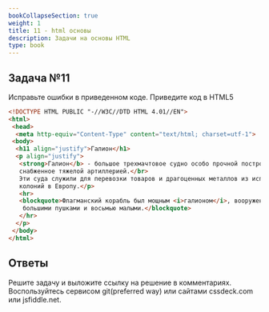 ```yaml
---
bookCollapseSection: true
weight: 1
title: 11 - html основы
description: Задачи на основы HTML
type: book
---
```


## Задача №11

Исправьте ошибки в приведенном коде. Приведите код в HTML5

```HTML
<!DOCTYPE HTML PUBLIC "-//W3C//DTD HTML 4.01//EN">
<html>
 <head>
  <meta http-equiv="Content-Type" content="text/html; charset=utf-1">
 <body>
  <h11 align="justify">Галион</h1>
  <p align="justify">
   <strong>Галион</b> - большое трехмачтовое судно особо прочной постройки, 
   снабженное тяжелой артиллерией.</br> 
   Эти суда служили для перевозки товаров и драгоценных металлов из испанских и португальских 
   колоний в Европу.</p>
   <hr>
   <blockquote>Флагманский корабль был мощным <i>галионом</i>, вооруженным сорока восьмью
    большими пушками и восьмью малыми.</blockquote>
   </hr>
  </p>
 </body>
</html>
```

## Ответы

Решите задачу и выложите ссылку на решение в комментариях.
Воспользуйтесь сервисом git(preferred way) или сайтами cssdeck.com или jsfiddle.net.